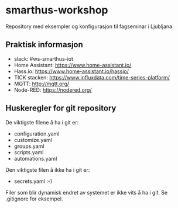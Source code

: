 # smarthus-workshop
Repository med eksempler og konfigurasjon til fagseminar i Ljubljana

## Praktisk informasjon
 - slack: #ws-smarthus-iot
 - Home Assistant: https://www.home-assistant.io/
 - Hass.io: https://www.home-assistant.io/hassio/
 - TICK stacken: https://www.influxdata.com/time-series-platform/
 - MQTT: http://mqtt.org/
 - Node-RED: https://nodered.org/

## Huskeregler for git repository
De viktigste filene å ha i git er:
 - configuration.yaml
 - customize.yaml
 - groups.yaml
 - scripts.yaml
 - automations.yaml

Den viktigste filen å ikke ha i git er:
 - secrets.yaml :-)

 Filer som blir dynamisk endret av systemet er ikke vits å ha i git. Se .gitignore for eksempel.
